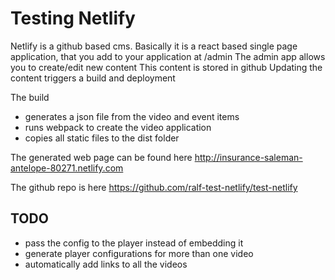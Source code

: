 # Testing Netlify

Netlify is a github based cms.
Basically it is a react based single page application, 
that you add to your application at /admin 
The admin app allows you to create/edit new content 
This content is stored in github 
Updating the content triggers a build and deployment

The build 
 + generates a json file from the video and event items
 + runs webpack to create the video application 
 + copies all static files to the dist folder 
 
The generated web page can be found here
http://insurance-saleman-antelope-80271.netlify.com

The github repo is here
https://github.com/ralf-test-netlify/test-netlify

## TODO
 + pass the config to the player instead of embedding it
 + generate player configurations for more than one video
 + automatically add links to all the videos  
 
  
  